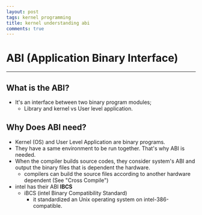 ```yaml
---
layout: post
tags: kernel programming
title: kernel understanding abi
comments: true
---
```


# ABI (Application Binary Interface)

---

## What is the ABI?

* It's an interface between two binary program modules;
  * Library and kernel vs User level application.


## Why Does ABI need?

* Kernel (OS) and User Level Application are binary programs.
* They have a same environment to be run together. That's why ABI is needed.
* When the compiler builds source codes, they consider system's ABI and output the
  binary files that is dependent the hardware.
  * compilers can build the source files according to another hardware dependent
    (See "Cross Compile")
* intel has their ABI **IBCS**
  * iBCS (intel Binary Compatibility Standard)
    * it standardized an Unix operating system on intel-386-compatible.

